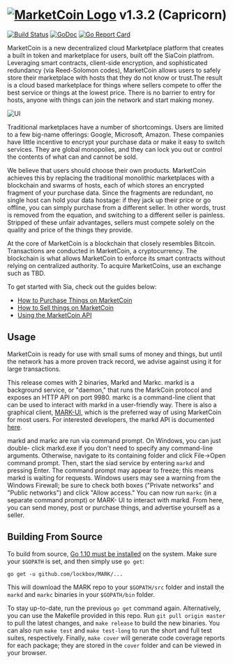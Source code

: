 # [![MarketCoin Logo](https://prismprojects.biz/outside/market_logo.png)](http://prismprojects.biz/) v1.3.2 (Capricorn)

[![Build Status](https://travis-ci.org/TBD?branch=master)](https://travis-ci.org/TBD)
[![GoDoc](https://godoc.org/github.com/TBD?status.svg)](https://godoc.org/github.com/TBD)
[![Go Report Card](https://goreportcard.com/badge/github.com/TBD)](https://goreportcard.com/report/github.com/TBD)

MarketCoin is a new decentralized cloud Marketplace platform that creates a built
in token and marketplace for users, built off the SiaCoin platfrom. Leveraging smart 
contracts, client-side encryption, and sophisticated redundancy (via Reed-Solomon 
codes), MarketCoin allows users to safely store their marketplace with hosts that they 
do not know or trust.The result is a cloud based marketplace for things where sellers
compete to offer the best service or things at the lowest price. There is no barrier to entry for
hosts, anyone with things can join the network and start making money.

![UI](http://i.imgur.com/TBD)

Traditional marketplaces have a number of shortcomings. Users are limited to a
few big-name offerings: Google, Microsoft, Amazon. These companies have little
incentive to encrypt your purchase data or make it easy to switch services. They are
global monopolies, and they can lock you out or control the contents of what can
and cannot be sold.

We believe that users should choose their own products. MarketCoin achieves this 
by replacing the traditional monolithic marketplaces with a blockchain and
swarms of hosts, each of which stores an encrypted fragment of your purchase data. Since
the fragments are redundant, no single host can hold your data hostage: if
they jack up their price or go offline, you can simply purchase from a
different seller. In other words, trust is removed from the equation, and
switching to a different seller is painless. Stripped of these unfair
advantages, sellers must compete solely on the quality and price of the things
they provide.

At the core of MarketCoin is a blockchain that closely resembles Bitcoin.
Transactions are conducted in MarketCoin, a cryptocurrency. The blockchain is
what allows MarketCoin to enforce its smart contracts without relying on centralized
authority. To acquire MarketCoins, use an exchange such as TBD.

To get started with Sia, check out the guides below:

- [How to Purchase Things on MarketCoin](https://blog.TBD/getting-started-with-private-decentralized-cloud-storage-TBD)
- [How to Sell things on MarketCoin](https://blog.TBD/how-to-run-a-host-on-sia-TBD)
- [Using the MarketCoin API](https://blog.TBD/api-quickstart-guide-TBD)


Usage
-----

MarketCoin is ready for use with small sums of money and things, but
until the network has a more proven track record, we advise against using it
for large transactions.

This release comes with 2 binaries, Markd and Markc. markd is a background
service, or "daemon," that runs the MarkCoin protocol and exposes an HTTP API on
port 9980. markc is a command-line client that can be used to interact with
markd in a user-friendly way. There is also a graphical client, [MARK-UI](https://github.com/lockboxpm/MARK-UI), which
is the preferred way of using MarketCoin for most users. For interested developers,
the markd API is documented [here](doc/API.md).

markd and markc are run via command prompt. On Windows, you can just double-
click markd.exe if you don't need to specify any command-line arguments.
Otherwise, navigate to its containing folder and click File->Open command
prompt. Then, start the siad service by entering `markd` and pressing Enter.
The command prompt may appear to freeze; this means markd is waiting for
requests. Windows users may see a warning from the Windows Firewall; be sure
to check both boxes ("Private networks" and "Public networks") and click
"Allow access." You can now run `markc` (in a separate command prompt) or MARK-
UI to interact with markd. From here, you can send money, post or purchase
things, and advertise yourself as a seller.

Building From Source
--------------------

To build from source, [Go 1.10 must be installed](https://golang.org/doc/install)
on the system. Make sure your `$GOPATH` is set, and then simply use `go get`:

```
go get -u github.com/lockbox/MARK/...
```

This will download the MARK repo to your `$GOPATH/src` folder and install the
`markd` and `markc` binaries in your `$GOPATH/bin` folder.

To stay up-to-date, run the previous `go get` command again. Alternatively, you
can use the Makefile provided in this repo. Run `git pull origin master` to
pull the latest changes, and `make release` to build the new binaries. You
can also run `make test` and `make test-long` to run the short and full test
suites, respectively. Finally, `make cover` will generate code coverage reports
for each package; they are stored in the `cover` folder and can be viewed in
your browser.
